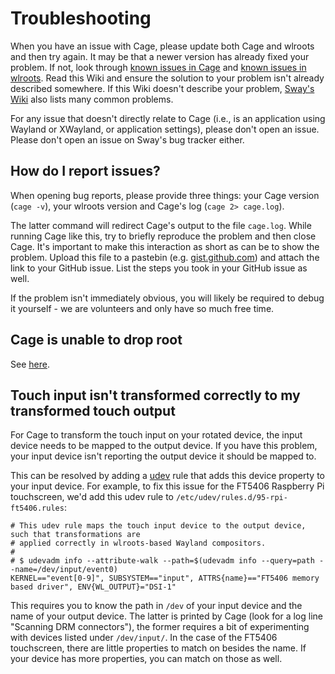 # Troubleshooting

When you have an issue with Cage, please update both Cage and wlroots and then try again. It may be that a newer version has already fixed your problem. If not, look through [known issues in Cage](https://github.com/Hjdskes/cage/issues) and [known issues in wlroots](https://github.com/swaywm/wlroots/issues). Read this Wiki and ensure the solution to your problem isn't already described somewhere. If this Wiki doesn't describe your problem, [Sway's Wiki](https://github.com/swaywm/sway/wiki#troubleshooting) also lists many common problems. 

For any issue that doesn't directly relate to Cage (i.e., is an application using Wayland or XWayland, or application settings), please don't open an issue. Please don't open an issue on Sway's bug tracker either.

## How do I report issues?

When opening bug reports, please provide three things: your Cage version (`cage -v`), your wlroots version and Cage's log (`cage 2> cage.log`).

The latter command will redirect Cage's output to the file `cage.log`. While running Cage like this, try to briefly reproduce the problem and then close Cage. It's important to make this interaction as short as can be to show the problem. Upload this file to a pastebin (e.g. [gist.github.com](gist.github.com)) and attach the link to your GitHub issue. List the steps you took in your GitHub issue as well.

If the problem isn't immediately obvious, you will likely be required to debug it yourself - we are volunteers and only have so much free time.

## Cage is unable to drop root

See [here](https://github.com/Hjdskes/cage/wiki/Running-Cage-without-systemd).

## Touch input isn't transformed correctly to my transformed touch output

For Cage to transform the touch input on your rotated device, the input device needs to be mapped to the output device. If you have this problem, your input device isn't reporting the output device it should be mapped to.

This can be resolved by adding a [udev](http://man7.org/linux/man-pages/man7/udev.7.html) rule that adds this device property to your input device. For example, to fix this issue for the FT5406 Raspberry Pi touchscreen, we'd add this udev rule to `/etc/udev/rules.d/95-rpi-ft5406.rules`:

```
# This udev rule maps the touch input device to the output device, such that transformations are 
# applied correctly in wlroots-based Wayland compositors.
#
# $ udevadm info --attribute-walk --path=$(udevadm info --query=path --name=/dev/input/event0)
KERNEL=="event[0-9]", SUBSYSTEM=="input", ATTRS{name}=="FT5406 memory based driver", ENV{WL_OUTPUT}="DSI-1"
```

This requires you to know the path in `/dev` of your input device and the name of your output device. The latter is printed by Cage (look for a log line "Scanning DRM connectors"), the former requires a bit of experimenting 
with devices listed under `/dev/input/`. In the case of the FT5406 touchscreen, there are little properties to match on besides the name. If your device has more properties, you can match on those as well.